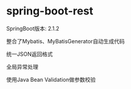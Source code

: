# spring-boot-rest

SpringBoot版本: 2.1.2

整合了Mybatis、MyBatisGenerator自动生成代码

统一JSON返回格式

全局异常处理

使用Java Bean Validation做参数校验
